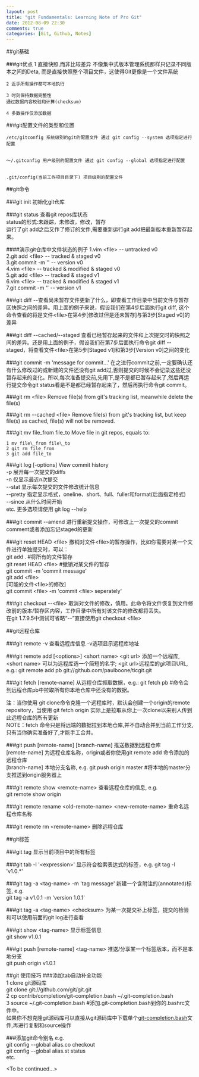 ```yaml
---
layout: post
title: "git Fundamentals: Learning Note of Pro Git"
date: 2012-08-09 22:30
comments: true
categories: [Git, Github, Notes]
---
```


##git基础

###git优点
	1 直接快照,而非比较差异
	不像集中式版本管理系统那样只记录不同版本之间的Deta, 而是直接快照整个项目文件，这使得Git更像是一个文件系统

	2 近乎所有操作都可本地执行

	3 时刻保持数据完整性
	通过数据内容校验和计算(checksum)

	4 多数操作仅添加数据

###git配置文件的类型和位置

	/etc/gitconfig 系统级别的git的配置文件 通过 git config --system 选项指定进行配置


	～/.gitconfig 用户级别的配置文件 通过 git config --global 选项指定进行配置


	.git/config(当前工作项目目录下) 项目级别的配置文件

##git命令


###git init 
初始化git仓库

###git status 
查看git repos库状态  
status的形式:未跟踪，未修改，修改，暂存  
运行了git add之后又作了修订的文件,需要重新运行git add把最新版本重新暂存起来。


####演示git仓库中文件状态的例子
	1.vim \<file\> -- untracked v0  
	2.git add \<file\> -- tracked & staged v0  
	3.git commit -m '' -- version v0  
	4.vim \<file\> -- tracked & modified & staged v0  
	5.git add \<file\> -- tracked & staged v1  
	6.vim \<file\> -- tracked & modified & staged v1  
	7.git commit -m '' -- version v1  


###git diff 
--查看尚未暂存文件更新了什么，即查看工作目录中当前文件与暂存区快照之间的差异。用上面的例子来说，假设我们在第4步后面执行git diff, 这个命令查看的将是文件\<file\>在第4步[修改过但是还未暂存]与第3步[Staged v0]的差异  

###git diff --cached/--staged
查看已经暂存起来的文件和上次提交时的快照之间的差异。还是用上面的例子，假设我们在第7步后面执行命令git diff --staged，将查看文件\<file\>在第5步[Staged v1]和第3步[Version v0]之间的变化

###git commit -m 'message for commit...'
在之进行commit之前,一定要确认还有什么修改过的或新建的文件还没有git add过,否则提交的时候不会记录这些还没暂存起来的变化。所以,每次准备提交前,先用下,是不是都已暂存起来了,然后再运行提交命令git status看是不是都已经暂存起来了，然后再执行命令git commit。

###git rm \<file\> 
Remove file(s) from git's tracking list, meanwhile delete the file(s)

###git rm --cached \<file\> 
Remove file(s) from git's tracking list, but keep file(s) as cached, file(s) will not be removed.

###git mv file_from file_to 
Move file in git repos, equals to:

	1 mv file\_from file\_to  
	2 git rm file_from  
	3 git add file_to  

###git log [-options] 
View commit history  
-p 展开每一次提交的diffs  
-n 仅显示最近n次提交  
--stat 显示每次提交的文件修改统计信息  
--pretty 指定显示格式，oneline、short、full、fuller和format(后面指定格式)  
--since 从什么时间开始  
etc. 更多选项请使用 git log --help

###git commit --amend
进行重新提交操作，可修改上一次提交的commit comment或者添加忘记staged的更新

###git reset HEAD \<file\>
撤销对文件\<file\>的暂存操作，比如你需要对某一个文件进行单独提交时，可以：  
	git add . #将所有的文件暂存  
	git reset HEAD \<file\> #撤销对某文件的暂存  
	git commit -m 'commit message'  
	git add \<file\>  
	[可能的文件\<file\>的修改]  
	git commit \<file\> -m 'commit \<file\> seperately'  

###git checkout --\<file\>
取消对文件的修改，慎用。此命令将文件恢复到文件修改前的版本/暂存区内容，工作目录中所有对该文件的修改都将丢失。  
在git 1.7.9.5中测试可省略“--”直接使用git checkout \<file\>
 
##git远程仓库

###git remote -v
查看远程库信息 -v选项显示远程库地址
<!-- MORE -->
###git remote add [\<options\>] \<short name\> \<git url\> 
添加一个远程库, \<short name\> 可以为远程库选一个简短的名字; \<git url\>远程库的git项目URL, e.g.:
	git remote add pb git://github.com/paulboone/ticgit.git

###git fetch [remote-name]
从远程仓库抓取数据，e.g.:
	 git fetch pb #命令会到远程仓库pb中拉取所有你本地仓库中还没有的数据。

注：当你使用 git clone命令克隆一个远程库时，默认会创建一个origin的remote repository，当使用 git fetch origin 实际上是拉取从你上一次clone以来别人传到此远程仓库的所有更新  
NOTE：fetch 命令只是将远端的数据拉到本地仓库,并不自动合并到当前工作分支,只有当你确实准备好了,才能手工合并。  

###git push [remote-name] [branch-name]
推送数据到远程仓库  
[remote-name] 为远程仓库名称，origin或者你使用git remote add 命令添加的远程仓库  
[branch-name] 本地分支名称, e.g. 
	git push origin master #将本地的master分支推送到origin服务器上

###git remote show \<remote-name\>
查看远程仓库的信息, e.g.  
	git remote show origin

###git remote rename \<old-remote-name\> \<new-remote-name\>
重命名远程仓库名称

###git remote rm \<remote-name\>
删除远程仓库

##git标签  

###git tag
显示当前项目中的所有标签

###git tab -l '\<expression\>' 
显示符合检索表达式的标签，e.g.
git tag -l 'v1.0.*'

###git tag -a \<tag-name\> -m 'tag message'
新建一个含附注的(annotated)标签, e.g.  
git tag -a v1.0.1 -m 'version 1.0.1'  

###git tag -a \<tag-name\> \<checksum\>
为某一次提交补上标签，提交的检验和可以使用前面的git log进行查看

###git show \<tag-name\>
显示标签信息  
git show v1.0.1

###git push [remote-name] \<tag-name\>
推送/分享某一个标签版本，而不是本地分支  
git push origin v1.0.1  


##git 使用技巧
###添加tab自动补全功能     
	1 clone git源码库  
		git clone git://github.com/git/git.git  
	2 cp contrib/completion/git-completion.bash ~/.git-completion.bash  
	3 source ~/.git-completion.bash #添加.git-completion.bash到你的.bashrc文件中。  
如果你不想克隆git源码库可以直接从git源码库中下载单个[git-completion.bash](https://raw.github.com/git/git/master/contrib/completion/git-completion.bash)文件,再进行复制和source操作  

###添加git命令别名
e.g.  
	git config --global alias.co checkout  
	git config --global alias.st status  
etc.

\<To be continued...\>













